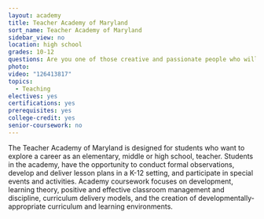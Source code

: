 ```yaml
---
layout: academy
title: Teacher Academy of Maryland
sort_name: Teacher Academy of Maryland
sidebar_view: no
location: high school
grades: 10-12
questions: Are you one of those creative and passionate people who will change children's lives? Are you excited at the idea of instilling a love of learning?
photo:
video: "126413817"
topics:
  - Teaching
electives: yes
certifications: yes
prerequisites: yes
college-credit: yes
senior-coursework: no
---
```


The Teacher Academy of Maryland is designed for students who want to explore a career as an elementary, middle or high school, teacher. Students in the academy, have the opportunity to conduct formal observations, develop and deliver lesson plans in a K-12 setting, and participate in special events and activities. Academy coursework focuses on development, learning theory, positive and effective classroom management and discipline, curriculum delivery models, and the creation of developmentally-appropriate curriculum and learning environments.
